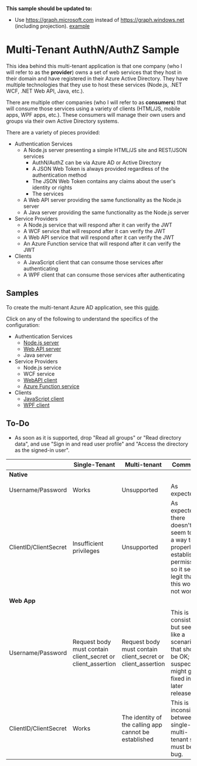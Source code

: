 **This sample should be updated to:**
 - Use https://graph.microsoft.com instead of https://graph.windows.net (including projection). [example](/docs/graphexample.md)




# Multi-Tenant AuthN/AuthZ Sample
This idea behind this multi-tenant application is that one company (who I will refer to as the **provider**) owns a set of web services that they host in their domain and have registered in their Azure Active Directory. They have multiple technologies that they use to host these services (Node.js, .NET WCF, .NET Web API, Java, etc.).

There are multiple other companies (who I will refer to as **consumers**) that will consume those services using a variety of clients (HTML/JS, mobile apps, WPF apps, etc.). These consumers will manage their own users and groups via their own Active Directory systems.

There are a variety of pieces provided:

- Authentication Services
  - A Node.js server presenting a simple HTML/JS site and REST/JSON services
    - AuthN/AuthZ can be via Azure AD or Active Directory
    - A JSON Web Token is always provided regardless of the authentication method
    - The JSON Web Token contains any claims about the user's identity or rights
    - The services 
  - A Web API server providing the same functionality as the Node.js server
  - A Java server providing the same functionality as the Node.js server
- Service Providers
  - A Node.js service that will respond after it can verify the JWT
  - A WCF service that will respond after it can verify the JWT
  - A Web API service that will respond after it can verify the JWT
  - An Azure Function service that will respond after it can verify the JWT
- Clients
  - A JavaScript client that can consume those services after authenticating
  - A WPF client that can consume those services after authenticating

## Samples
To create the multi-tenant Azure AD application, see this [guide](docs/ad-application.md).

Click on any of the following to understand the specifics of the configuration:

- Authentication Services
  - [Node.js server](/docs/nodejs.md)
  - [Web API server](/docs/webapi-auth.md)
  - Java server
- Service Providers
  - Node.js service
  - WCF service
  - [WebAPI client](/docs/webapi.md)
  - [Azure Function service](https://github.com/plasne/multitenant-func)
- Clients
  - [JavaScript client](/docs/javascript.md)
  - [WPF client](/docs/wpf.md)



## To-Do
- As soon as it is supported, drop "Read all groups" or "Read directory data", and use "Sign in and read user profile" and "Access the directory as the signed-in user".

||Single-Tenant|Multi-tenant|Comments|
|---|---|---|---|
|**Native**||||
| | | | |
|  Username/Password|Works|Unsupported|As expected|
|  ClientID/ClientSecret|Insufficient privileges|Unsupported|As expected; there doesn't seem to be a way to properly establish permissions so it seems legit that this would not work.|
|**Web App**||||
| | | | |
|  Username/Password|Request body must contain client_secret or client_assertion|Request body must contain client_secret or client_assertion|This is consistent, but seems like a scenario that should be OK; I suspect this might get fixed in a later release.|
|  ClientID/ClientSecret|Works|The identity of the calling app cannot be established|This is inconsistent between single- and multi- tenant so must be a bug.|
